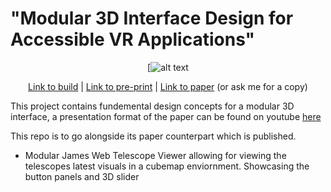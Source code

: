 # "Modular 3D Interface Design for Accessible VR Applications"

<div align="center">

[![alt text](https://pbs.twimg.com/media/F1HAGbZXwAM2_qw?format=jpg&name=4096x4096)


[Link to build](https://github.com/corriedotdev/vr-modular-3d-gui/releases/tag/vr) | [Link to pre-print](https://arxiv.org/abs/2304.1054) | [Link to paper](https://link.springer.com/chapter/10.1007/978-3-031-35634-6_2) (or ask me for a copy)
</div>

This project contains fundemental design concepts for a modular 3D interface, a presentation format of the paper can be found on youtube [here](https://youtu.be/3NhJOPAUMCs)

This repo is to go alongside its paper counterpart which is published.

* Modular James Web Telescope Viewer allowing for viewing the telescopes latest visuals in a cubemap enviornment. Showcasing the button panels and 3D slider
